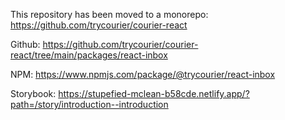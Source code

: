 This repository has been moved to a monorepo: https://github.com/trycourier/courier-react

Github:
https://github.com/trycourier/courier-react/tree/main/packages/react-inbox

NPM: 
https://www.npmjs.com/package/@trycourier/react-inbox

Storybook:
https://stupefied-mclean-b58cde.netlify.app/?path=/story/introduction--introduction
